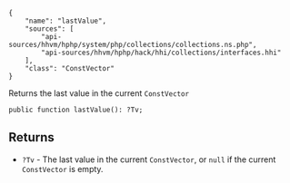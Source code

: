 ``` yamlmeta
{
    "name": "lastValue",
    "sources": [
        "api-sources/hhvm/hphp/system/php/collections/collections.ns.php",
        "api-sources/hhvm/hphp/hack/hhi/collections/interfaces.hhi"
    ],
    "class": "ConstVector"
}
```




Returns the last value in the current ` ConstVector `




``` Hack
public function lastValue(): ?Tv;
```




## Returns




+ ` ?Tv ` - The last value in the current `` ConstVector ``, or ``` null ``` if the
  current ```` ConstVector ```` is empty.
<!-- HHAPIDOC -->
